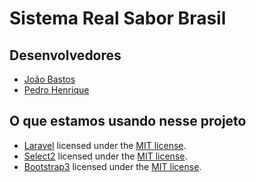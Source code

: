 # Sistema Real Sabor Brasil  

## Desenvolvedores

- [João Bastos](https://github.com/JapBastos/)
- [Pedro Henrique](https://github.com/pedrosobral/)

## O que estamos usando nesse projeto

- [Laravel](http://laravel.com)  licensed under the [MIT license](http://opensource.org/licenses/MIT).
- [Select2](https://github.com/select2/select2) licensed under the [MIT license](http://opensource.org/licenses/MIT).
- [Bootstrap3](http://getbootstrap.com/) licensed under the [MIT license](http://opensource.org/licenses/MIT).
